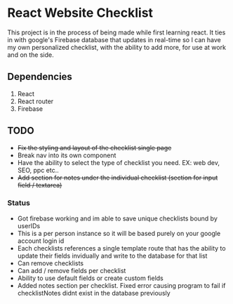 # React Website Checklist

This project is in the process of being made while first learning react. It ties in with google's Firebase database that updates in real-time so I can have my own personalized checklist, with the ability to add more, for use at work and on the side.

## Dependencies
<ol>
<li>React</li>
<li>React router</li>
<li>Firebase</li>
</ol>

## TODO
<ul>
<li><del>Fix the styling and layout of the checklist single page</del></li>
<li>Break nav into its own component</li>
<li>Have the ability to select the type of checklist you need. EX: web dev, SEO, ppc etc..</li>
<li><del>Add section for notes under the individual checklist (section for input field / textarea)</del></li>
</ul>

### Status

<ul>
<li>Got firebase working and im able to save unique checklists bound by userIDs</li>
<li>This is a per person instance so it will be based purely on your google account login id</li>
<li>Each checklists references a single template route that has the ability to update their fields invidually and write to the database for that list</li>
<li>Can remove checklists</li>
<li>Can add / remove fields per checklist</li>
<li>Ability to use default fields or create custom fields</li>
<li>Added notes section per checklist. Fixed error causing program to fail if checklistNotes didnt exist in the database previously</li>
</ul>